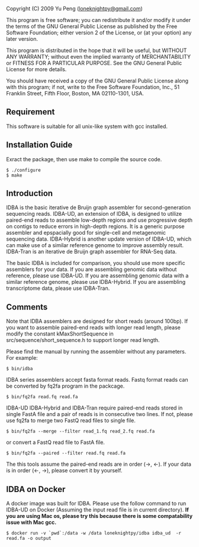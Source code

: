 Copyright (C) 2009 Yu Peng (loneknightpy@gmail.com)

This program is free software; you can redistribute it and/or
modify it under the terms of the GNU General Public License
as published by the Free Software Foundation; either version 2
of the License, or (at your option) any later version.

This program is distributed in the hope that it will be useful,
but WITHOUT ANY WARRANTY; without even the implied warranty of
MERCHANTABILITY or FITNESS FOR A PARTICULAR PURPOSE.  See the
GNU General Public License for more details.

You should have received a copy of the GNU General Public License
along with this program; if not, write to the Free Software
Foundation, Inc., 51 Franklin Street, Fifth Floor, Boston, MA  02110-1301, USA.

## Requirement

This software is suitable for all unix-like system with gcc installed.


## Installation Guide

Exract the package, then use make to compile the source code.
```
$ ./configure
$ make
```


## Introduction

IDBA is the basic iterative de Bruijn graph assembler for second-generation sequencing reads. 
IDBA-UD, an extension of IDBA, is designed to utilize paired-end reads to assemble low-depth 
regions and use progressive depth on contigs to reduce errors in high-depth regions. It is a 
generic purpose assembler and epspacially good for single-cell and metagenomic sequencing data. 
IDBA-Hybrid is another update version of IDBA-UD, which can make use of a similar reference 
genome to improve assembly result. IDBA-Tran is an iterative de Bruijn graph assembler for 
RNA-Seq data.

The basic IDBA is included for comparison, you should use more specific assemblers for your data.
If you are assembling genomic data without reference, please use IDBA-UD.
If you are assembling genomic data with a similar reference genome, please use IDBA-Hybrid.
If you are assembling transcriptome data, please use IDBA-Tran.


## Comments

Note that IDBA assemblers are designed for short reads (around 100bp). If you want to assemble 
paired-end reads with longer read length, please modify the constant kMaxShortSequence in 
src/sequence/short_sequence.h to support longer read length.

Please find the manual by running the assembler without any parameters. For example:
```
$ bin/idba
```

IDBA series assemblers accept fasta format reads. Fastq format reads can be converted by 
fq2fa program in the packcage.
```
$ bin/fq2fa read.fq read.fa
```

IDBA-UD IDBA-Hybrid and IDBA-Tran require paired-end reads stored in single FastA file and a pair of
reads is in consecutive two lines. If not, please use fq2fa to merge two
FastQ read files to single file.
```
$ bin/fq2fa --merge --filter read_1.fq read_2.fq read.fa
```
or convert a FastQ read file to FastA file.
```
$ bin/fq2fa --paired --filter read.fq read.fa
```

The this tools assume the paired-end reads are in order (->, <-). If your data is in order (<-, ->), 
please convert it by yourself.

## IDBA on Docker
A docker image was built for IDBA. Please use the follow command to run IDBA-UD on Docker (Assuming
the input read file is in current directory). **If you are using Mac os, please try this because
there is some compatability issue with Mac gcc.**
```
$ docker run -v `pwd`:/data -w /data loneknightpy/idba idba_ud  -r read.fa -o output
```


